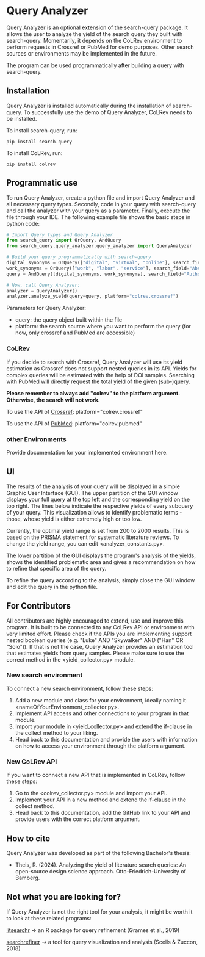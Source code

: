 # Query Analyzer

Query Analyzer is an optional extension of the search-query package. It allows the user to analyze the yield of the search query they built with search-query. Momentarily, it depends on the CoLRev environment to perform requests in Crossref or PubMed for demo purposes. Other search sources or environments may be implemented in the future. 

The program can be used programmatically after building a query with search-query. 


## Installation

Query Analyzer is installed automatically during the installation of search-query. To successfully use the demo of Query Analyzer, CoLRev needs to be installed.

To install search-query, run:

```
pip install search-query
```

To install CoLRev, run:

```
pip install colrev
```


## Programmatic use

To run Query Analyzer, create a python file and import Query Analyzer and all necessary query types. Secondly, code in your query with search-query and call the analyzer with your query as a parameter. Finally, execute the file through your IDE. The following example file shows the basic steps in python code:

```Python
# Import Query types and Query Analyzer
from search_query import OrQuery, AndQuery
from search_query.query_analyzer.query_analyzer import QueryAnalyzer

# Build your query programmatically with search-query
digital_synonyms = OrQuery(["digital", "virtual", "online"], search_field="Abstract")
work_synonyms = OrQuery(["work", "labor", "service"], search_field="Abstract")
query = AndQuery([digital_synonyms, work_synonyms], search_field="Author Keywords")

# Now, call Query Analyzer:
analyzer = QueryAnalyzer()
analyzer.analyze_yield(query=query, platform="colrev.crossref")
```

Parameters for Query Analyzer:

- query: the query object built within the file
- platform: the search source where you want to perform the query (for now, only crossref and PubMed are accessible)

### CoLRev

If you decide to search with Crossref, Query Analyzer will use its yield estimation as Crossref does not support nested queries in its API. Yields for complex queries will be estimated with the help of DOI samples.
Searching with PubMed will directly request the total yield of the given (sub-)query. 

**Please remember to always add "colrev" to the platform argument. Otherwise, the search will not work.**

To use the API of [Crossref](https://github.com/CoLRev-Environment/colrev/blob/main/colrev/packages/crossref/src/crossref_api.py): platform="colrev.crossref"

To use the API of [PubMed](https://github.com/CoLRev-Environment/colrev/blob/main/colrev/packages/pubmed/src/pubmed_api.py): platform="colrev.pubmed"

### other Environments

Provide documentation for your implemented environment here.


## UI

The results of the analysis of your query will be displayed in a simple Graphic User Interface (GUI). The upper partition of the GUI window displays your full query at the top left and the corresponding yield on the top right. The lines below indicate the respective yields of every subquery of your query. This visualization allows to identify problematic terms - those, whose yield is either extremely high or too low. 

Currently, the optimal yield range is set from 200 to 2000 results. This is based on the PRISMA statement for systematic literature reviews. To change the yield range, you can edit <analyzer_constants.py>.

The lower partition of the GUI displays the program's analysis of the yields, shows the identified problematic area and gives a recommendation on how to refine that specific area of the query. 

To refine the query according to the analysis, simply close the GUI window and edit the query in the python file.


## For Contributors

All contributors are highly encouraged to extend, use and improve this program. It is built to be connected to any CoLRev API or environment with very limited effort. Please check if the APIs you are implementing support nested boolean queries (e.g. "Luke" AND "Skywalker" AND ("Han" OR "Solo")). If that is not the case, Query Analyzer provides an estimation tool that estimates yields from query samples. Please make sure to use the correct method in the <yield_collector.py> module.

### New search environment

To connect a new search environment, follow these steps:
1. Add a new module and class for your environment, ideally naming it <nameOfYourEnvironment_collector.py>.
2. Implement API access and other connections to your program in that module.
3. Import your module in <yield_collector.py> and extend the if-clause in the collect method to your liking.
4. Head back to this documentation and provide the users with information on how to access your environment through the platform argument.

### New CoLRev API

If you want to connect a new API that is implemented in CoLRev, follow these steps:
1. Go to the <colrev_collector.py> module and import your API.
2. Implement your API in a new method and extend the if-clause in the collect method.
3. Head back to this documentation, add the GitHub link to your API and provide users with the correct platform argument.


## How to cite

Query Analyzer was developed as part of the following Bachelor's thesis:

- Theis, R. (2024). Analyzing the yield of literature search queries: An open-source design science approach. Otto-Friedrich-University of Bamberg.


## Not what you are looking for?

If Query Analyzer is not the right tool for your analysis, it might be worth it to look at these related programs:

[litsearchr](https://github.com/elizagrames/litsearchr.git) -> an R package for query refinement (Grames et al., 2019)

[searchrefiner](https://github.com/ielab/searchrefiner.git) -> a tool for query visualization and analysis (Scells & Zuccon, 2018)

